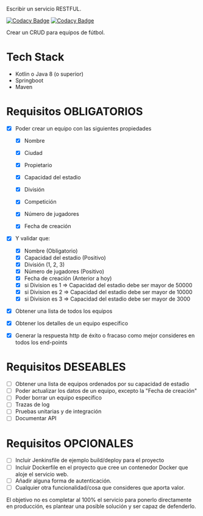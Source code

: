 Escribir un servicio RESTFUL.

[![Codacy Badge](https://app.codacy.com/project/badge/Grade/3dcdcad8252a434696f3d30cc075796b)](https://www.codacy.com/gh/MaQuiNa1995/EntrevistaTecnica_FootballCrud/dashboard?utm_source=github.com&amp;utm_medium=referral&amp;utm_content=MaQuiNa1995/EntrevistaTecnica_FootballCrud&amp;utm_campaign=Badge_Grade)
[![Codacy Badge](https://app.codacy.com/project/badge/Coverage/3dcdcad8252a434696f3d30cc075796b)](https://www.codacy.com/gh/MaQuiNa1995/EntrevistaTecnica_FootballCrud/dashboard?utm_source=github.com&utm_medium=referral&utm_content=MaQuiNa1995/EntrevistaTecnica_FootballCrud&utm_campaign=Badge_Coverage)

Crear un CRUD para equipos de fútbol.

# Tech Stack
- Kotlin o Java 8 (o superior)
- Springboot
- Maven


# Requisitos OBLIGATORIOS
* [x] Poder crear un equipo con las siguientes propiedades
  * [x] Nombre
  * [x] Ciudad
  * [x] Propietario
  * [x] Capacidad del estadio
  * [x] División
  * [x] Competición
  * [x] Número de jugadores
  * [x] Fecha de creación


* [x] Y validar que:
  * [x] Nombre (Obligatorio)
  * [x] Capacidad del estadio (Positivo)
  * [x] División (1, 2, 3)
  * [x] Número de jugadores (Positivo)
  * [x] Fecha de creación (Anterior a hoy)
  * [x] si Division es 1 => Capacidad del estadio debe ser mayor de 50000
  * [x] si Division es 2 => Capacidad del estadio debe ser mayor de 10000
  * [x] si Division es 3 => Capacidad del estadio debe ser mayor de 3000

* [x] Obtener una lista de todos los equipos

* [x] Obtener los detalles de un equipo específico

* [x] Generar la respuesta http de éxito o fracaso como mejor consideres en todos los end-points

# Requisitos DESEABLES
- [ ] Obtener una lista de equipos ordenados por su capacidad de estadio
- [ ] Poder actualizar los datos de un equipo, excepto la "Fecha de creación"
- [ ] Poder borrar un equipo específico
- [ ] Trazas de log
- [ ] Pruebas unitarias y de integración
- [ ] Documentar API

# Requisitos OPCIONALES
- [ ] Incluir Jenkinsfile de ejemplo build/deploy para el proyecto
- [ ] Incluir Dockerfile en el proyecto que cree un contenedor Docker que aloje el servicio web. 
- [ ] Añadir alguna forma de autenticación.
- [ ] Cualquier otra funcionalidad/cosa que consideres que aporta valor.

El objetivo no es completar al 100% el servicio para ponerlo directamente en producción, es plantear una posible solución y ser capaz de defenderlo.
